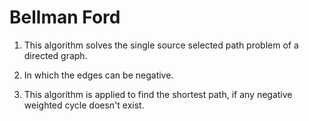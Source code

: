 # Bellman Ford

1. This algorithm solves the single source selected path problem of a directed graph.

2. In which the edges can be negative.

3. This algorithm is applied to find the shortest path, if any negative weighted cycle doesn't exist.
